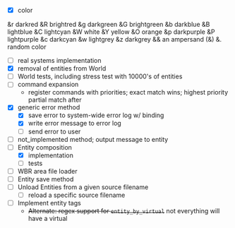 * [X] color

&r darkred   &R brightred  &g darkgreen  &G brightgreen
&b darkblue  &B lightblue  &C lightcyan  &W white
&Y yellow    &O orange     &p darkpurple &P lightpurple
&c darkcyan  &w lightgrey  &z darkgrey   && an ampersand (&)
&. random color

* [ ] real systems implementation
* [X] removal of entities from World
* [ ] World tests, including stress test with 10000's of entities
* [ ] command expansion
    * register commands with priorities; exact match wins; highest priority
      partial match after
* [X] generic error method
    * [X] save error to system-wide error log w/ binding
    * [X] write error message to error log
    * [ ] send error to user
* [ ] not_implemented method; output message to entity
* [ ] Entity composition
    * [X] implementation
    * [ ] tests
* [ ] WBR area file loader
* [ ] Entity save method
* [ ] Unload Entities from a given source filename
    * [ ] reload a specific source filename
* [ ] Implement entity tags
    * ~~Alternate: regex support for `entity_by_virtual`~~ not everything will
      have a virtual
